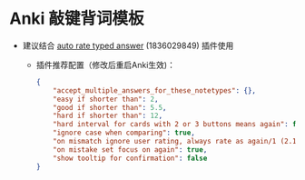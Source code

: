 # Anki 敲键背词模板

- 建议结合 [auto rate typed answer](https://ankiweb.net/shared/info/1836029849)  (1836029849) 插件使用

  - 插件推荐配置（修改后重启Anki生效)：

    ```json
    {
        "accept_multiple_answers_for_these_notetypes": {},
        "easy if shorter than": 2,
        "good if shorter than": 5.5,
        "hard if shorter than": 12,
        "hard interval for cards with 2 or 3 buttons means again": false,
        "ignore case when comparing": true,
        "on mismatch ignore user rating, always rate as again/1 (2.1.20+ only)": false,
        "on mistake set focus on again": true,
        "show tooltip for confirmation": false
    }
    ```